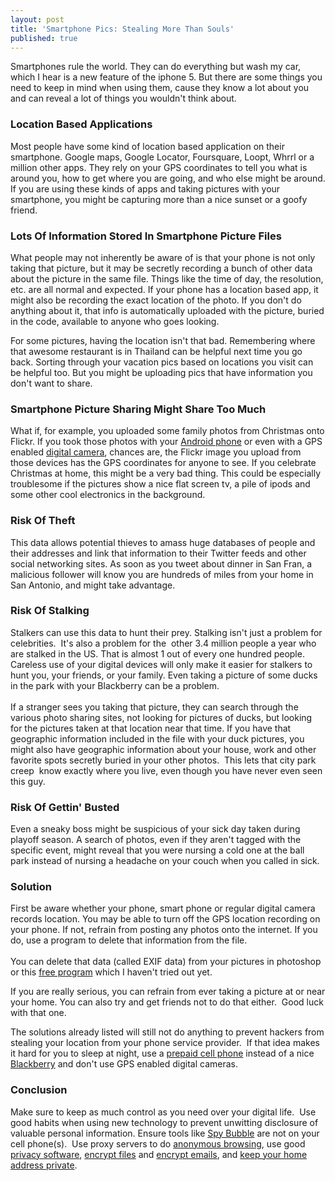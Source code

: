 ```yaml
---
layout: post
title: 'Smartphone Pics: Stealing More Than Souls'
published: true
---
```

<p>Smartphones rule the world.  They can do everything but wash my car, which I hear is a new feature of the iphone 5.  But there are some things you need to keep in mind when using them, cause they know a lot about you and can reveal a lot of things you wouldn't think about.</p>
<h3>Location Based Applications</h3>
<p>Most people have some kind of location based application on their smartphone.  Google maps, Google Locator, Foursquare, Loopt, Whrrl or a million other apps.  They rely on your GPS coordinates to tell you what is around you, how to get where you are going, and who else might be around.  If you are using these kinds of apps and taking pictures with your smartphone, you might be capturing more than a nice sunset or a goofy friend.</p>
<h3>Lots Of Information Stored In Smartphone Picture Files</h3>
<p>What people may not inherently be aware of is that your phone is not only taking that picture, but it may be secretly recording a bunch of other data about the picture in the same file.  Things like the time of day, the resolution, etc. are all normal and expected.  If your phone has a location based app, it might also be recording the exact location of the photo.  If you don't do anything about it, that info is automatically uploaded with the picture, buried in the code, available to anyone who goes looking.</p>
<p>For some pictures, having the location isn't that bad.  Remembering where that awesome restaurant is in Thailand can be helpful next time you go back.  Sorting through your vacation pics based on locations you visit can be helpful too.  But you might be uploading pics that have information you don't want to share.</p>
<h3>Smartphone Picture Sharing Might Share Too Much</h3>
<p>What if, for example, you uploaded some family photos from Christmas onto Flickr.  If you took those photos with your <a href="http://www.howtovanish.com/Android" target="_blank">Android phone</a> or even with a GPS enabled <a href="http://www.howtovanish.com/PanasonicDigitalCamera" target="_blank">digital camera</a>, chances are, the Flickr image you upload from those devices has the GPS coordinates for anyone to see.  If you celebrate Christmas at home, this might be a very bad thing.  This could be especially troublesome if the pictures show a nice flat screen tv, a pile of ipods and some other cool electronics in the background.</p>
<h3>Risk Of Theft</h3>
<p>This data allows potential thieves to amass huge databases of people and their addresses and link that information to their Twitter feeds and other social networking sites.  As soon as you tweet about dinner in San Fran, a malicious follower will know you are hundreds of miles from your home in San Antonio, and might take advantage.</p>
<h3>Risk Of Stalking</h3>
<p>Stalkers can use this data to hunt their prey.  Stalking isn't just a problem for celebrities.  It's also a problem for the  other 3.4 million people a year who are stalked in the US.  That is almost 1 out of every one hundred people.  Careless use of your digital devices will only make it easier for stalkers to hunt you, your friends, or your family.  Even taking a picture of some ducks in the park with your Blackberry can be a problem. <br /><br /> If a stranger sees you taking that picture, they can search through the various photo sharing sites, not looking for pictures of ducks, but looking for the pictures taken at that location near that time.  If you have that  geographic information included in the file with your duck pictures, you might also have geographic information about your house, work and other favorite spots secretly buried in your other photos.  This lets that city park creep  know exactly where you live, even though you have never even seen this guy.</p>
<h3>Risk Of Gettin' Busted</h3>
<p>Even a sneaky boss might be suspicious of your sick day taken during playoff season.  A search of photos, even if they aren't tagged with the specific event, might reveal that you were nursing a cold one at the ball park instead of nursing a headache on your couch when you called in sick.</p>
<h3>Solution</h3>
<p>First be aware whether your phone, smart phone or regular digital camera records location.  You may be able to turn off the GPS location recording on your phone.  If not, refrain from posting any photos onto the internet.  If you do, use a program to delete that information from the file. <br /><br /> You can delete that data (called EXIF data) from your pictures in photoshop or this <a href="http://www.steelbytes.com/?mid=30" target="_blank">free program</a> which I haven't tried out yet.</p>
<p>If you are really serious, you can refrain from ever taking a picture at or near your home.  You can also try and get friends not to do that either.  Good luck with that one.</p>
<p>The solutions already listed will still not do anything to prevent hackers from stealing your location from your phone service provider.  If that idea makes it hard for you to sleep at night, use a <a href="http://www.howtovanish.com/Prepaid Cell Phone" target="_blank">prepaid cell phone</a> instead of a nice  <a href="http://www.howtovanish.com/Blackberry" target="_blank">Blackberry</a> and don't use GPS enabled digital cameras.</p>
<h3>Conclusion</h3>
<p>Make sure to keep as much control as you need over your digital life.  Use good habits when using new technology to prevent unwitting disclosure of valuable personal information. Ensure tools like <a href="http://www.howtovanish.com/spybubble" target="_blank">Spy Bubble</a> are not on your cell phone(s).  Use proxy servers to do <a title="anonymous browsing" href="http://www.howtovanish.com/2009/11/should-i-pay-for-anonymous-web-surfing/" target="_blank">anonymous browsing</a>, use good <a title="privacy software" href="http://www.howtovanish.com/privacy-tools-and-resources/privacy-software/" target="_blank">privacy software</a>, <a title="raw food recipes" href="http://www.howtovanish.com/2010/08/taking-raw-food-recipes-underground/" target="_blank">encrypt files</a> and <a title="husmail" href="http://www.howtovanish.com/2010/03/husmail-husmail-login/" target="_blank">encrypt emails</a>, and <a title="keep your home address private" href="http://www.howtovanish.com/2010/04/keep-address-private/" target="_blank">keep your home address private</a>.</p>
